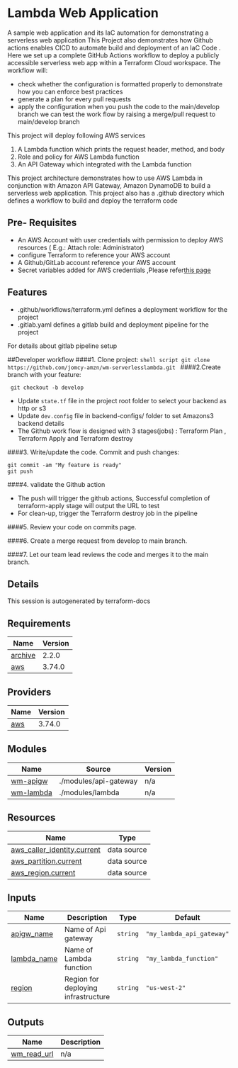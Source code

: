 # Lambda Web Application
A sample web application and its IaC automation for demonstrating a serverless web application
This Project also demonstrates how Github actions enables CICD to automate build and deployment of an IaC Code .
Here we set up a complete GitHub Actions workflow to deploy a publicly accessible serverless web app within a Terraform Cloud workspace.
The workflow will:
  - check whether the configuration is formatted properly to demonstrate how you can enforce best practices
  - generate a plan for every pull requests
  - apply the configuration when you push the code to the main/develop branch
we can test the work flow by raising a merge/pull request to main/develop branch

This project will deploy following AWS services
  1. A Lambda function which prints the request header, method, and body
  2. Role and policy for AWS Lambda function
  3. An API Gateway which integrated with the Lambda function

This  project architecture demonstrates how to use AWS Lambda in conjunction with Amazon API Gateway, Amazon DynamoDB to build a serverless web application.
This project also has a .github directory which defines a workflow to build and deploy the terraform code

## Pre- Requisites
 - An AWS Account with user credentials with permission to deploy AWS resources ( E.g.: Attach role: Administrator)
 - configure Terraform to reference your AWS account
 - A Github/GitLab account reference your AWS account
 - Secret variables added for AWS credentials ,Please refer[this page](https://docs.github.com/en/actions/security-guides/encrypted-secrets)


## Features

- .github/workflows/terraform.yml defines a deployment workflow for the project
- .gitlab.yaml defines a gitlab build and deployment pipeline for the project

For details about gitlab pipeline setup

##Developer workflow
####1. Clone project:
    ```shell script
    git clone https://github.com/jomcy-amzn/wm-serverlesslambda.git
    ```
####2.Create branch with your feature:
   ```shell script
    git checkout -b develop
  ```
- Update `state.tf` file in the project root folder to select your backend as http or s3
- Update  `dev.config` file in backend-configs/ folder to set Amazons3 backend details
- The Github work flow is designed with 3 stages(jobs) : Terraform Plan , Terraform Apply and Terraform destroy

####3. Write/update the code. Commit and push changes:
   ```shell script
   git commit -am "My feature is ready"
   git push
   ```
####4. validate the Github action
 - The push will trigger the github actions,
   Successful completion of terraform-apply stage will output the URL to test
 - For clean-up, trigger the Terraform destroy job in the pipeline

####5. Review your code on commits page.

####6. Create a merge request from develop to main branch.

####7. Let our team lead reviews the code and merges it to the main branch.


## Details
This session is autogenerated by terraform-docs

<!-- BEGINNING OF PRE-COMMIT-TERRAFORM DOCS HOOK -->
## Requirements

| Name | Version |
|------|---------|
| <a name="requirement_archive"></a> [archive](#requirement\_archive) | 2.2.0 |
| <a name="requirement_aws"></a> [aws](#requirement\_aws) | 3.74.0 |

## Providers

| Name | Version |
|------|---------|
| <a name="provider_aws"></a> [aws](#provider\_aws) | 3.74.0 |

## Modules

| Name | Source | Version |
|------|--------|---------|
| <a name="module_wm-apigw"></a> [wm-apigw](#module\_wm-apigw) | ./modules/api-gateway | n/a |
| <a name="module_wm-lambda"></a> [wm-lambda](#module\_wm-lambda) | ./modules/lambda | n/a |

## Resources

| Name | Type |
|------|------|
| [aws_caller_identity.current](https://registry.terraform.io/providers/hashicorp/aws/3.74.0/docs/data-sources/caller_identity) | data source |
| [aws_partition.current](https://registry.terraform.io/providers/hashicorp/aws/3.74.0/docs/data-sources/partition) | data source |
| [aws_region.current](https://registry.terraform.io/providers/hashicorp/aws/3.74.0/docs/data-sources/region) | data source |

## Inputs

| Name | Description | Type | Default | Required |
|------|-------------|------|---------|:--------:|
| <a name="input_apigw_name"></a> [apigw\_name](#input\_apigw\_name) | Name of Api gateway | `string` | `"my_lambda_api_gateway"` | no |
| <a name="input_lambda_name"></a> [lambda\_name](#input\_lambda\_name) | Name of Lambda function | `string` | `"my_lambda_function"` | no |
| <a name="input_region"></a> [region](#input\_region) | Region for deploying infrastructure | `string` | `"us-west-2"` | no |

## Outputs

| Name | Description |
|------|-------------|
| <a name="output_wm_read_url"></a> [wm\_read\_url](#output\_wm\_read\_url) | n/a |
<!-- END OF PRE-COMMIT-TERRAFORM DOCS HOOK -->
